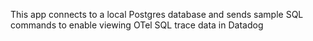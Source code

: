 This app connects to a local Postgres database and sends sample SQL commands to enable viewing OTel SQL trace data in Datadog
